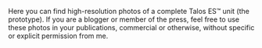 Here you can find high-resolution photos of a complete Talos ES™ unit (the prototype). If you are a blogger or member of the press, feel free to use these photos in your publications, commercial or otherwise, without specific or explicit permission from me.
